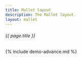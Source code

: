 ```yaml
---
title: Mallet layout
description: The Mallet layout.
layout: mallet
---
```

###### _{{ page.title }}_

{% include demo-advance.md %}